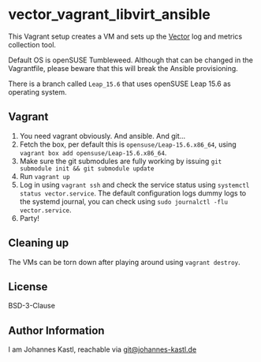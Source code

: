 # vector_vagrant_libvirt_ansible

This Vagrant setup creates a VM and sets up the
[Vector](https://vector.dev) log and metrics collection tool.

Default OS is openSUSE Tumbleweed. Although that can be changed in the
Vagrantfile, please beware that this will break the Ansible provisioning.

There is a branch called `Leap_15.6` that uses openSUSE Leap 15.6 as operating
system.

## Vagrant

1. You need vagrant obviously. And ansible. And git...
1. Fetch the box, per default this is `opensuse/Leap-15.6.x86_64`, using
   `vagrant box add opensuse/Leap-15.6.x86_64`.
1. Make sure the git submodules are fully working by issuing `git submodule init
   && git submodule update`
1. Run `vagrant up`
1. Log in using `vagrant ssh` and check the service status using `systemctl status
   vector.service`. The default configuration logs dummy logs to the systemd
   journal, you can check using `sudo journalctl -flu vector.service`.
1. Party!

## Cleaning up

The VMs can be torn down after playing around using `vagrant destroy`.

## License

BSD-3-Clause

## Author Information

I am Johannes Kastl, reachable via git@johannes-kastl.de

